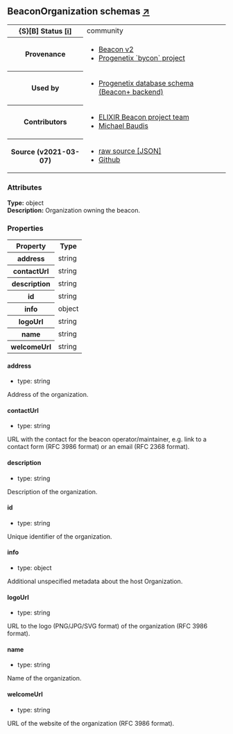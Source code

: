 
<div id="schema-header-title">
  <h2>BeaconOrganization <span id="schema-header-title-project">schemas <a href="https://github.com/progenetix/schemas" target="_BLANK">&nearr;</a></span> </h2>
</div>

<table id="schema-header-table">
  <tr>
    <th>{S}[B] Status <a href="https://schemablocks.org/about/sb-status-levels.html">[i]</a></th>
    <td><div id="schema-header-status">community</div></td>
  </tr>

  <tr>
    <th>Provenance</th>
    <td>
      <ul>
<li><a href="https://github.com/ga4gh-beacon/specification-v2">Beacon v2</a></li>
<li><a href="https://github.com/progenetix/bycon/">Progenetix `bycon` project</a></li>
      </ul>
    </td>
  </tr>
  <tr>
    <th>Used by</th>
    <td>
      <ul>
<li><a href="https://github.com/progenetix/schemas/">Progenetix database schema (Beacon+ backend)</a></li>
      </ul>
    </td>
  </tr>

<!--more-->

  <tr>
    <th>Contributors</th>
    <td>
      <ul>
<li><a href="http://beacon-project.io">ELIXIR Beacon project team</a></li>
<li><a href="https://orcid.org/0000-0002-9903-4248">Michael Baudis</a></li>
      </ul>
    </td>
  </tr>
  <tr>
    <th>Source (v2021-03-07)</th>
    <td>
      <ul>
        <li><a href="current/BeaconOrganization.json" target="_BLANK">raw source [JSON]</a></li>
        <li><a href="https://github.com/progenetix/schemas/blob/master/schemas/BeaconOrganization.yaml" target="_BLANK">Github</a></li>
      </ul>
    </td>
  </tr>
</table>

<div id="schema-attributes-title">
  <h3>Attributes</h3>
</div>

  
__Type:__ object  
__Description:__ Organization owning the beacon.

### Properties

<table id="schema-properties-table">
  <tr>
    <th>Property</th>
    <th>Type</th>
  </tr>
  <tr>
    <th>address</th>
    <td>string</td>
  </tr>
  <tr>
    <th>contactUrl</th>
    <td>string</td>
  </tr>
  <tr>
    <th>description</th>
    <td>string</td>
  </tr>
  <tr>
    <th>id</th>
    <td>string</td>
  </tr>
  <tr>
    <th>info</th>
    <td>object</td>
  </tr>
  <tr>
    <th>logoUrl</th>
    <td>string</td>
  </tr>
  <tr>
    <th>name</th>
    <td>string</td>
  </tr>
  <tr>
    <th>welcomeUrl</th>
    <td>string</td>
  </tr>

</table>


#### address

* type: string

Address of the organization.



#### contactUrl

* type: string

URL with the contact for the beacon operator/maintainer, e.g. link to a contact form (RFC 3986 format) or an email (RFC 2368 format).


#### description

* type: string

Description of the organization.



#### id

* type: string

Unique identifier of the organization.



#### info

* type: object

Additional unspecified metadata about the host Organization.



#### logoUrl

* type: string

URL to the logo (PNG/JPG/SVG format) of the organization (RFC 3986 format).


#### name

* type: string

Name of the organization.



#### welcomeUrl

* type: string

URL of the website of the organization (RFC 3986 format).



